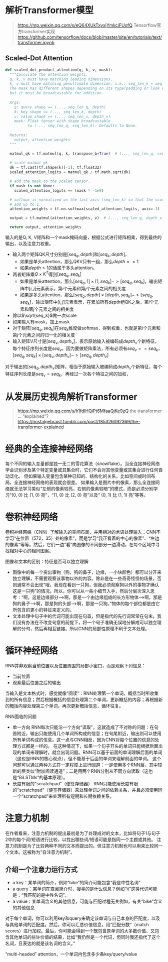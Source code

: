 

<head>
    <script src="https://cdn.mathjax.org/mathjax/latest/MathJax.js?config=TeX-AMS-MML_HTMLorMML" type="text/javascript"></script>
    <script type="text/x-mathjax-config">
            MathJax.Hub.Config({
                    tex2jax: {
                    skipTags: ['script', 'noscript', 'style', 'textarea', 'pre'],
                    inlineMath: [['$','$']]
                    }
                });
    </script>
</head>


# 解析Transformer模型
> https://mp.weixin.qq.com/s/eQ64XUkTxyxjYmkciFUofQ
> Tensorflow官方transformer实现
> https://github.com/tensorflow/docs/blob/master/site/en/tutorials/text/transformer.ipynb

## Scaled-Dot Attention
```python
def scaled_dot_product_attention(q, k, v, mask):
  """Calculate the attention weights.
  q, k, v must have matching leading dimensions.
  k, v must have matching penultimate dimension, i.e.: seq_len_k = seq_len_v.
  The mask has different shapes depending on its type(padding or look ahead) 
  but it must be broadcastable for addition.
  
  Args:
    q: query shape == (..., seq_len_q, depth)
    k: key shape == (..., seq_len_k, depth)
    v: value shape == (..., seq_len_v, depth_v)
    mask: Float tensor with shape broadcastable 
          to (..., seq_len_q, seq_len_k). Defaults to None.
    
  Returns:
    output, attention_weights
  """

  matmul_qk = tf.matmul(q, k, transpose_b=True)  # (..., seq_len_q, seq_len_k)
  
  # scale matmul_qk
  dk = tf.cast(tf.shape(k)[-1], tf.float32)
  scaled_attention_logits = matmul_qk / tf.math.sqrt(dk)

  # add the mask to the scaled tensor.
  if mask is not None:
    scaled_attention_logits += (mask * -1e9)  

  # softmax is normalized on the last axis (seq_len_k) so that the scores
  # add up to 1.
  attention_weights = tf.nn.softmax(scaled_attention_logits, axis=-1)  # (..., seq_len_q, seq_len_k)

  output = tf.matmul(attention_weights, v)  # (..., seq_len_q, depth_v)

  return output, attention_weights
```

输入的是Q, K, V矩阵和一个mask掩码向量，根据公式进行矩阵相乘，得到最终的输出，以及注意力权重。
- 输入两个矩阵QK尺寸分别是$[seq_q, depth]$和$[seq_k, depth]$，
	- 如果是单头attention，那么QKV只有一组，那么$depth==1$
	- 如果$depth>1$的话属于多头attention。
- 两者矩阵乘$Q\times K^T$得到$[seq_q, seq_k]$
	- 如果是单头attention，那么$[seq_q, 1]\times [1, seq_k] -> [seq_q, seq_k]$，输出矩阵中$[i,j]$元素表示，第$i$个元素和第$j$个元素之间的相关度
	- 如果是多头attention，那么$[seq_q, depth]\times [depth, seq_k] -> [seq_q, seq_k]$，输出矩阵中$[i,j]$元素表示，在累加所有$depth$组QK之后，第$i$个元素和第$j$个元素之间的相关度
- 除以$\sqrt{seq_k}$做一次scale
- 如果输入有mask，加上mask
- 对于矩阵$[seq_q, seq_k]$在$seq_k$维度做softmax，得到权重，也就是第$i$个元素和第$j$个元素之间的归一化的相关度
- 输入矩阵V尺寸是$[seq_v, depth_v]$，表示原始输入被编码成$depth_v$个新特征，每个特征序列长度是$seq_v$。因为要做矩阵乘法，所有必须有$seq_v==seq_k$，$[seq_q, seq_k]\times [seq_v, depth_v] -> [seq_q, depth_v]$

对于输出的$[seq_q, depth_v]$矩阵，相当于原始输入被编码成$depth_v$个新特征，每个特征序列长度是$seq_v=seq_k$，再经过一次各个特征之间的加权，








# 从发展历史视角解析Transformer
> https://mp.weixin.qq.com/s/h1fdIHQiPt6MfaaQjKe9zQ
> the transformer … “explained”?
> https://nostalgebraist.tumblr.com/post/185326092369/the-transformer-explained


# 经典的全连接神经网络
每个不同的输入变量都是独一无二的雪花算法（snowflake）。当全连接神经网络学会识别涉及某个特定变量或其集合时，它们不会对其他变量或其集合进行任何自动泛化。
但如果输入变量包含某种已知的、结构化的关系，比如空间或时间布局，全连接神经网络的表现就会很差。
如果输入是图片中的像素，那么全连接网络就无法学习类似“左侧的像素较亮，右侧的像素较暗”的模式，而是必须分别学习“(0, 0) 比 (1, 0) 亮”，“(1, 0) 比 (2, 0) 亮”以及“ (0, 1) 比 (1, 1) 亮”等等。


# 卷积神经网络
卷积神经网络（CNN）了解输入的空间布局，并用相对的术语处理输入：CNN不学习“在位置（572，35）处的像素”，而是学习“我正看着的中心的像素”、“左边的像素”等等。然后，它们一边“看”向图像的不同部分一边滑动，在每个区域中寻找相对中心的相同图案。

图像和文本的区别：特征是否可以独立理解
- 图像中的每一个突出事物（狗，狗的鼻子，边缘，一小块颜色）都可以分开来独立理解，不需要观察该事物以外的内容。除非是在一些奇奇怪怪的场景，否则通常不会出现“哦，我现在看到一只狗，但我必须观察狗以外的事物才确认这是一只狗”的情况。所以，你可以从一些小细节入手，然后分层次深入思考：“啊，这是边缘部分–>啊，那是一个由边缘组成的长方形物体–>啊，那是狗的鼻子–>啊，那是狗的头部–>啊，那是一只狗。”物体的每个部位都是由它所包含的更小的特征来定义的。
- 文本处理中句子中的代词可能出现在句首，但是指代的先行词常常在句末。我们没有办法在不改变句意的前提下，将一个句子准确无误地分解成可以独立理解的分句，然后再相互链接。所以CNN的局部性原理不利于文本处理。

# 循环神经网络
RNN并非观察当前位置以及位置周围的局部小窗口，而是观察下列信息：
- 当前位置
- 观察最后位置之后的输出

当输入是文本格式时，感觉就像“阅读”：RNN处理第一个单词，概括当时所收集到的所有信息；然后根据概括的信息处理第二个单词，更新概括的内容；再根据新的概括内容处理第三个单词，再次更新概括信息，循环往复。

RNN面临的问题
- 单一方向
RNN每次只能沿一个方向“读取”，这就造成了不对称的问题：在句首附近，输出只能使用几个单词所构成的信息；在句尾附近，输出则可以使用所有单词构成的信息。这一点与CNN相反，因为CNN对每个位置的信息的处理方式都是一样的。
在这种情况下，如果一个句子开头的单词只能根据后面出现的单词来理解时，就会出现问题。RNN可以基于前面的单词理解后面的单词（这也是RNN的核心观点），但不能基于后面的单词来理解前面的单词。
这个问题可以通过两种方式在一定程度上进行回避：一是使用多个RNN层，其中较新的层类似“附加阅读通道”；二是用两个RNN分别从不同方向读取（这也是“BiLSTMs”的基本原理）。
- 长度有限的"scratchpad”（便签存储器）
RNN只能使用长度有限的"scratchpad”（便签存储器）来处理单词之间的依赖关系，并且必须使用同一个“scratchpad”来处理所有短期和长期依赖关系。


# 注意力机制
在作者看来，注意力机制的提出最初是为了处理成对的文本，比如将句子1与句子2中的每个词/短语进行比较，以找出哪些词/短语可能是指同一个主题或其他。
注意力机制是为了比较两种不同的文本而提出的。但注意力机制也可以用来比较同一个文本。这被称为“自注意力机制”。

## 介绍一个注意力运行方式
- a key：某单词的简介，例如“bike”的简介可能包含“我是中性名词”
- a query：某单词在查阅简介时，搜寻的是什么信息？例如“it”这类代词可能是：“我匹配的是中性名词”。
- a value：某单词含义的其他信息，可能与匹配过程无关例如，有关“bike”含义的其他信息

对于每个单词，你可以利用key和query来确定该单词与自己本身的匹配度，以及与其他单词的匹配度。然后，你可以汇总价值信息，用“匹配分数”（match scores）进行加权。最后，你可能会得到一个既包含原单词的大多数价值、又包含其他单词的些许价值的结果，比如“我仍然是一个代词，但同时我还指代了这个名词，且表达的就是该名词的含义。”

“multi-headed” attention，一个单词内包含多少条key/query/value






